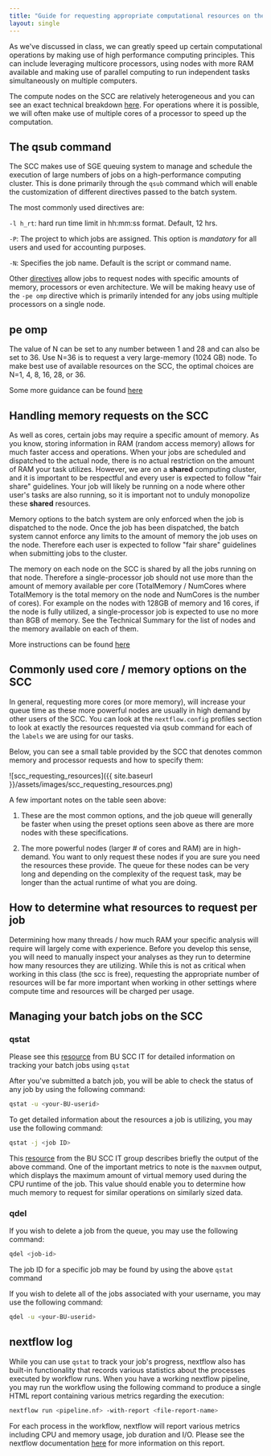 ```yaml
---
title: "Guide for requesting appropriate computational resources on the SCC"
layout: single
---
```



As we've discussed in class, we can greatly speed up certain computational
operations by making use of high performance computing principles. This can
include leveraging multicore processors, using nodes with more RAM available and
making use of parallel computing to run independent tasks simultaneously on
multiple computers.

The compute nodes on the SCC are relatively heterogeneous and you can see an
exact technical breakdown [here](). For operations where it is possible, we will
often make use of multiple cores of a processor to speed up the computation.

## The qsub command

The SCC makes use of SGE queuing system to manage and schedule the execution of
large numbers of jobs on a high-performance computing cluster. This is done
primarily through the `qsub` command which will enable the customization of
different directives passed to the batch system.

The most commonly used directives are:

`-l h_rt`: hard run time limit in hh:mm:ss format. Default, 12 hrs. 

`-P`: The project to which jobs are assigned. This option is *mandatory* for all
      users and used for accounting purposes.
      
`-N`: Specifies the job name. Default is the script or command name.  

Other [directives]() allow jobs to request nodes with specific amounts of memory, 
processors or even architecture. We will be making heavy use of the `-pe omp`
directive which is primarily intended for any jobs using multiple processors on a
single node. 

## pe omp

The value of N can be set to any number between 1 and 28 and can
also be set to 36. Use N=36 is to request a very large-memory (1024 GB) node. To
make best use of available resources on the SCC, the optimal choices are N=1, 4,
8, 16, 28, or 36.

Some more guidance can be found [here](https://www.bu.edu/tech/support/research/system-usage/running-jobs/parallel-batch/#pe)

## Handling memory requests on the SCC

As well as cores, certain jobs may require a specific amount of memory. As you
know, storing information in RAM (random access memory) allows for much faster
access and operations. When your jobs are scheduled and dispatched to the actual
node, there is no actual restriction on the amount of RAM your task utilizes.
However, we are on a **shared** computing cluster, and it is important to be
respectful and every user is expected to follow "fair share" guidelines. Your
job will likely be running on a node where other user's tasks are also running,
so it is important not to unduly monopolize these **shared** resources.

Memory options to the batch system are only enforced when the job is dispatched
to the node. Once the job has been dispatched, the batch system cannot enforce
any limits to the amount of memory the job uses on the node. Therefore each user
is expected to follow "fair share" guidelines when submitting jobs to the
cluster.

The memory on each node on the SCC is shared by all the jobs running on that
node. Therefore a single-processor job should not use more than the amount of
memory available per core (TotalMemory / NumCores where TotalMemory is the total
memory on the node and NumCores is the number of cores). For example on the
nodes with 128GB of memory and 16 cores, if the node is fully utilized, a
single-processor job is expected to use no more than 8GB of memory. See the
Technical Summary for the list of nodes and the memory available on each of
them.

More instructions can be found [here](https://www.bu.edu/tech/support/research/system-usage/running-jobs/resources-jobs/#memory)

## Commonly used core / memory options on the SCC

In general, requesting more cores (or more memory), will increase your queue
time as these more powerful nodes are usually in high demand by other users of
the SCC. You can look at the `nextflow.config` profiles section to look at
exactly the resources requested via qsub command for each of the `labels` we are
using for our tasks.

Below, you can see a small table provided by the SCC that denotes common memory
and processor requests and how to specify them: 

![scc_requesting_resources]({{ site.baseurl }}/assets/images/scc_requesting_resources.png)  

A few important notes on the table seen above:

  1. These are the most common options, and the job queue will generally be
  faster when using the preset options seen above as there are more nodes with 
  these specifications.
  
  2. The more powerful nodes (larger # of cores and RAM) are in high-demand. You
  want to only request these nodes if you are sure you need the resources these
  provide. The queue for these nodes can be very long and depending on the complexity
  of the request task, may be longer than the actual runtime of what you are doing. 

## How to determine what resources to request per job

Determining how many threads / how much RAM your specific analysis will require
will largely come with experience. Before you develop this sense, you will need
to manually inspect your analyses as they run to determine how many resources
they are utilizing. While this is not as critical when working in this class (the
scc is free), requesting the appropriate number of resources will be far more
important when working in other settings where compute time and resources will
be charged per usage. 
 
## Managing your batch jobs on the SCC
 
### qstat

Please see this [resource](https://www.bu.edu/tech/support/research/system-usage/running-jobs/tracking-jobs/) from BU SCC IT for detailed information on tracking
your batch jobs using `qstat`

After you've submitted a batch job, you will be able to check the status of any
job by using the following command:

```bash
qstat -u <your-BU-userid>
```

To get detailed information about the resources a job is utilizing, you may use
the following command:

```bash
qstat -j <job ID>
```

This [resource](https://www.bu.edu/tech/support/research/system-usage/running-jobs/allocating-memory-for-your-job/)
from the BU SCC IT group describes briefly the output of the above command. One
of the important metrics to note is the `maxvmem` output, which displays the
maximum amount of virtual memory used during the CPU runtime of the job. This
value should enable you to determine how much memory to request for similar
operations on similarly sized data. 

### qdel

If you wish to delete a job from the queue, you may use the following command:

```bash
qdel <job-id>
```

The job ID for a specific job may be found by using the above `qstat` command

If you wish to delete all of the jobs associated with your username, you may
use the following command:

```bash
qdel -u <your-BU-userid>
```

## nextflow log

While you can use `qstat` to track your job's progress, nextflow also has built-in
functionality that records various statistics about the processes executed by
workflow runs. When you have a working nextflow pipeline, you may run the workflow
using the following command to produce a single HTML report containing various
metrics regarding the execution:

```bash
nextflow run <pipeline.nf> -with-report <file-report-name>
```

For each process in the workflow, nextflow will report various metrics including
CPU and memory usage, job duration and I/O. Please see the nextflow documentation
[here](https://www.nextflow.io/docs/latest/reports.html) for more information
on this report. 
